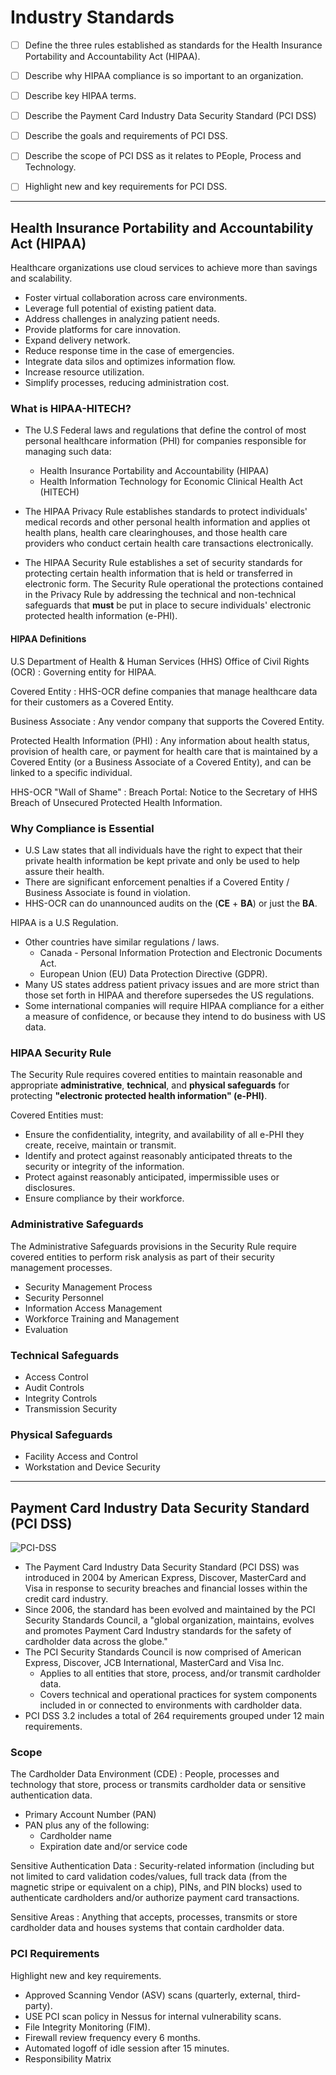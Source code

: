 
# Industry Standards

- [ ] Define the three rules established as standards for the Health Insurance Portability and Accountability Act (HIPAA).
- [ ]  Describe why HIPAA compliance is so important to an organization.
- [ ]  Describe key HIPAA terms.

- [ ] Describe the Payment Card Industry Data Security Standard (PCI DSS)
- [ ] Describe the goals and requirements of PCI DSS.
- [ ] Describe the scope of PCI DSS as it relates to PEople, Process and Technology.
- [ ] Highlight new and key requirements for PCI DSS.

---

## Health Insurance Portability and Accountability Act (HIPAA)

Healthcare organizations use cloud services to achieve more than savings and scalability.

- Foster virtual collaboration across care environments.
- Leverage full potential of existing patient data.
- Address challenges in analyzing patient needs.
- Provide platforms for care innovation.
- Expand delivery network.
- Reduce response time in the case of emergencies.
- Integrate data silos and optimizes information flow.
- Increase resource utilization.
- Simplify processes, reducing administration cost.

### What is HIPAA-HITECH?

- The U.S Federal laws and regulations that define the control of most personal healthcare information (PHI) for companies responsible for managing such data:
  - Health Insurance Portability and Accountability (HIPAA)
  - Health Information Technology for Economic Clinical Health Act (HITECH)

- The HIPAA Privacy Rule establishes standards to protect individuals' medical records and other personal health information and applies ot health plans, health care clearinghouses, and those health care providers who conduct certain health care transactions electronically.
- The HIPAA Security Rule establishes a set of security standards for protecting certain health information that is held or transferred in electronic form. The Security Rule operational the protections contained in the Privacy Rule by addressing the technical and non-technical safeguards that **must** be put in place to secure individuals' electronic protected health information (e-PHI).

#### HIPAA Definitions

U.S Department of Health & Human Services (HHS) Office of Civil Rights (OCR)
: Governing entity for HIPAA.

Covered Entity
: HHS-OCR define companies that manage healthcare data for their customers as a Covered Entity.

Business Associate
: Any vendor company that supports the Covered Entity.

Protected Health Information (PHI)
: Any information about health status, provision of health care, or payment for health care that is maintained by a Covered Entity (or a Business Associate of a Covered Entity), and can be linked to a specific individual.

HHS-OCR "Wall of Shame"
: Breach Portal: Notice to the Secretary of HHS Breach of Unsecured Protected Health Information.

### Why Compliance is Essential

- U.S Law states that all individuals have the right to expect that their private health information be kept private and only be used to help assure their health.
- There are significant enforcement penalties if a Covered Entity / Business Associate is found in violation.
- HHS-OCR can do unannounced audits on the (**CE** + **BA**) or just the **BA**.

HIPAA is a U.S Regulation.

- Other countries have similar regulations / laws.
  - Canada - Personal Information Protection and Electronic Documents Act.
  - European Union (EU) Data Protection Directive (GDPR).
- Many US states address patient privacy issues and are more strict than those set forth in HIPAA and therefore supersedes the US regulations.
- Some international companies will require HIPAA compliance for a either a measure of confidence, or because they intend to do business with US data.

### HIPAA Security Rule

The Security Rule requires covered entities to maintain reasonable and appropriate **administrative**, **technical**, and **physical safeguards** for protecting **"electronic protected health information" (e-PHI)**.

Covered Entities must:

- Ensure the confidentiality, integrity, and availability of all e-PHI they create, receive, maintain or transmit.
- Identify and protect against reasonably anticipated threats to the security or integrity of the information.
- Protect against reasonably anticipated, impermissible uses or disclosures.
- Ensure compliance by their workforce.

### Administrative Safeguards

The Administrative Safeguards provisions in the Security Rule require covered entities to perform risk analysis as part of their security management processes.

- Security Management Process
- Security Personnel
- Information Access Management
- Workforce Training and Management
- Evaluation

### Technical Safeguards

- Access Control
- Audit Controls
- Integrity Controls
- Transmission Security

### Physical Safeguards

- Facility Access and Control
- Workstation and Device Security

---

## Payment Card Industry Data Security Standard (PCI DSS)

![PCI-DSS](http://cdn2.hubspot.net/hub/41683/hubfs/images/PCI_Data_Security_Standard.png?t=1464053240772&width=487)

- The Payment Card Industry Data Security Standard (PCI DSS) was introduced in 2004 by American Express, Discover, MasterCard and Visa in response to security breaches and financial losses within the credit card industry.
- Since 2006, the standard has been evolved and maintained by the PCI Security Standards Council, a "global organization, maintains, evolves and promotes Payment Card Industry standards for the safety of cardholder data across the globe."
- The PCI Security Standards Council is now comprised of American Express, Discover, JCB International, MasterCard and Visa Inc.
  - Applies to all entities that store, process, and/or transmit cardholder data.
  - Covers technical and operational practices for system components included in or connected to environments with cardholder data.
- PCI DSS 3.2 includes a total of 264 requirements grouped under 12 main requirements.

### Scope

The Cardholder Data Environment (CDE)
: People, processes and technology that store, process or transmits cardholder data or sensitive authentication data.

- Primary Account Number (PAN)
- PAN plus any of the following:
  - Cardholder name
  - Expiration date and/or service code

Sensitive Authentication Data
: Security-related information (including but not limited to card validation codes/values, full track data (from the magnetic stripe or equivalent on a chip), PINs, and PIN blocks) used to authenticate cardholders and/or authorize payment card transactions.

Sensitive Areas
: Anything that accepts, processes, transmits or store cardholder data and houses systems that contain cardholder data.

### PCI Requirements

Highlight new and key requirements.

- Approved Scanning Vendor (ASV) scans (quarterly, external, third-party).
- USE PCI scan policy in Nessus for internal vulnerability scans.
- File Integrity Monitoring (FIM).
- Firewall review frequency every 6 months.
- Automated logoff of idle session after 15 minutes.
- Responsibility Matrix
